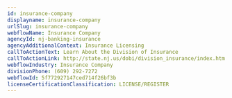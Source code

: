 ```yaml
---
id: insurance-company
displayname: insurance-company
urlSlug: insurance-company
webflowName: Insurance Company
agencyId: nj-banking-insurance
agencyAdditionalContext: Insurance Licensing
callToActionText: Learn About the Division of Insurance
callToActionLink: http://state.nj.us/dobi/division_insurance/index.htm
webflowIndustry: Insurance Company
divisionPhone: (609) 292-7272
webflowId: 5f772927147ced714f26bf3b
licenseCertificationClassification: LICENSE/REGISTER
---
```

